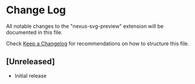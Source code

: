 # Change Log

All notable changes to the "nexus-svg-preview" extension will be documented in this file.

Check [Keep a Changelog](http://keepachangelog.com/) for recommendations on how to structure this file.

## [Unreleased]

- Initial release
